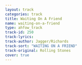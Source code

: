 ```yaml
---
layout: track
categories: track
title: Waiting On A Friend
name: waiting-on-a-friend
type: ahfow_track
track-id: 250
track-lyrics: 
track-author: Jagger/Richards
track-sort: "WAITING ON A FRIEND"
track-original: Rolling Stones
cover: true
---
```

